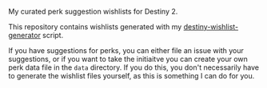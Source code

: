 My curated perk suggestion wishlists for Destiny 2.

This repository contains wishlists generated with my [destiny-wishlist-generator][1] script.

If you have suggestions for perks, you can either file an issue with your suggestions, or if you want to take the initiaitve you can create your own perk data file in the `data` directory.  If you do this, you don't necessarily have to generate the wishlist files yourself, as this is something I can do for you.

[1]: https://github.com/AlexMax/destiny-wishlist-generator/
